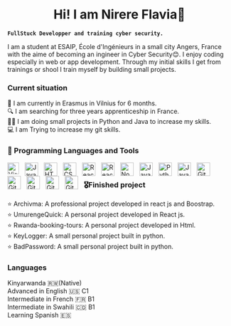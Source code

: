       
<h1 align="center">
  <b>Hi! I am Nirere Flavia👋</b>  
</h1>

**`FullStuck Developper and training cyber security.`**

<p>I am a student at ESAIP, École d'Ingénieurs in a small city Angers, France with the aime of becoming an ingineer in Cyber Security😊. I enjoy coding especially in web or app development. Through my initial skills I get from trainings or shool I train myself by building small projects.</p>

### Current situation
  📖 I am currently in Erasmus in Vilnius for 6 months.<br>
  🔍 I am searching for three years apprenticeship in France.<br>
  👩‍💻 I am doing small projects in Python and Java to increase my skills.<br>
  💻 I am Trying to increase my git skills.

### 🧰 Programming Languages and Tools
<img align="left" alt="Visual Studio Code" width="26px" src="https://cdn.jsdelivr.net/gh/devicons/devicon/icons/vscode/vscode-original.svg" style="padding-right:10px;" />

<img align="left" alt="JavaScript" width="30px" style="padding-right:10px;" 
src="https://cdn.jsdelivr.net/gh/devicons/devicon@latest/icons/intellij/intellij-original.svg" />
          
<img align="left" alt="HTML" width="30px" style="padding-right:10px;" src="https://cdn.jsdelivr.net/gh/devicons/devicon/icons/html5/html5-plain.svg" />

<img align="left" alt="CSS" width="30px" style="padding-right:10px;" src="https://cdn.jsdelivr.net/gh/devicons/devicon/icons/css3/css3-plain.svg" />

<img align="left" alt="React" width="30px" style="padding-right:10px;" src="https://cdn.jsdelivr.net/gh/devicons/devicon/icons/react/react-original.svg" />


<img align="left" alt="React" width="30px" style="padding-right:10px;" 
  src="https://cdn.jsdelivr.net/gh/devicons/devicon@latest/icons/bootstrap/bootstrap-original.svg" />
          

<img align="left" alt="NodeJS" width="30px" style="padding-right:10px;" src="https://cdn.jsdelivr.net/gh/devicons/devicon/icons/nodejs/nodejs-original.svg" />

<img align="left" alt="JavaScript" width="30px" style="padding-right:10px;" src="https://cdn.jsdelivr.net/gh/devicons/devicon/icons/javascript/javascript-plain.svg" />

<img align="left" alt="Python" width="30px" style="padding-right:10px;" src="https://cdn.jsdelivr.net/gh/devicons/devicon/icons/python/python-plain.svg" />

<img align="left" alt="Java" width="30px" style="padding-right:10px;" src="https://cdn.jsdelivr.net/gh/devicons/devicon/icons/java/java-original.svg"/>

<img align="left" alt="Git" width="30px" style="padding-right:10px;" src="https://cdn.jsdelivr.net/gh/devicons/devicon/icons/git/git-original.svg" />

<img align="left" alt="Git" width="30px" style="padding-right:10px;" 
src="https://cdn.jsdelivr.net/gh/devicons/devicon@latest/icons/mongodb/mongodb-original.svg" />

<img align="left" alt="Git" width="30px" style="padding-right:10px;" 
src="https://cdn.jsdelivr.net/gh/devicons/devicon@latest/icons/postman/postman-original.svg" />
          
<img align="left" alt="Git" width="30px" style="padding-right:10px;" 
src="https://cdn.jsdelivr.net/gh/devicons/devicon@latest/icons/heroku/heroku-original.svg" />

<img align="left" alt="Git" width="30px" style="padding-right:10px;" 
src="https://cdn.jsdelivr.net/gh/devicons/devicon@latest/icons/netlify/netlify-original.svg" /><br>


### 🎖️Finished project
⭐️ <h>Archivma:</h> A professional project developed in react js and Boostrap.<br>
⭐️ <h>UmurengeQuick:</h> A personal project developed in React js.<br>
⭐️ <h>Rwanda-booking-tours:</h> A personal project developed in Html.<br>
⭐️ <h>KeyLogger:<h/> A small personal project built in python.<br>
⭐️ <h>BadPassword:<h/> A small personal project built in python.<br>

### Languages
Kinyarwanda 🇷🇼(Native)<br>
Advanced in English 🇺🇸 C1<br>
Intermediate in French 🇫🇷 B1<br>
Intermediate in Swahili 🇨🇩 B1<br>
Learning Spanish 🇪🇸<br>

    
          





          
